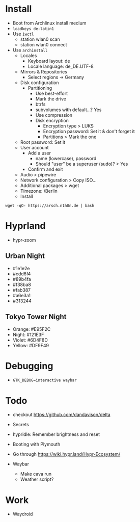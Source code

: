 # Install
- Boot from Archlinux install medium
- `loadkeys de-latin1`
- Use `iwctl`
  - station wlan0 scan
  - station wlan0 connect <tab>
- Use `archinstall`
  - Locales
    - Keyboard layout: de
    - Locale language: de_DE.UTF-8
  - Mirrors & Repositories
    - Select regions -> Germany
  - Disk configuration
    - Partitioning
      - Use best-effort
      - Mark the drive
      - btrfs
      - subvolumes with default...? Yes
      - Use compression
      - Disk encryption
        - Encryption type > LUKS
        - Encryption password: Set it & don't forget it
        - Partitions > Mark the one
  - Root password: Set it
  - User account
    - Add a user
      - name (lowercase), password
      - Should "user" be a superuser (sudo)? > Yes
    - Confirm and exit
  - Audio > pipewire
  - Network configuration > Copy ISO...
  - Additional packages > wget
  - Timezone: /Berlin
  - Install

```wget -qO- https://arsch.n1h0n.de | bash```

# Hyprland

- hypr-zoom

## Urban Night

- #1e1e2e
- #cdd6f4
- #89b4fa
- #f38ba8
- #fab387
- #a6e3a1
- #313244

## Tokyo Tower Night

- Orange: #E95F2C
- Night: #121E3F
- Violet: #6D4F8D
- Yellow: #DF9F49

# Debugging

- ```GTK_DEBUG=interactive waybar```

# Todo

- checkout https://github.com/dandavison/delta
- Secrets

- hypridle: Remember brightness and reset
- Booting with Plymouth

- Go through https://wiki.hypr.land/Hypr-Ecosystem/

- Waybar
  - Make cava run
  - Weather script?

# Work
- Waydroid
